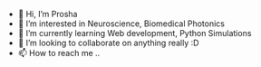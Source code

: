 - 👋 Hi, I’m Prosha
- 👀 I’m interested in Neuroscience, Biomedical Photonics 
- 🌱 I’m currently learning Web development, Python Simulations 
- 💞️ I’m looking to collaborate on anything really :D 
- 📫 How to reach me .. 

<!---
proshav/proshav is a ✨ special ✨ repository because its `README.md` (this file) appears on your GitHub profile.
You can click the Preview link to take a look at your changes.
--->
